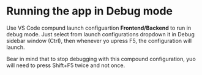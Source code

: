 # Running the app in Debug mode

Use VS Code compund launch configuartion **Frontend/Backend** to run in debug mode. Just select from launch configurations dropdown it in Debug sidebar window (Ctrl), then whenever yo upress F5, the configuration will launch.

Bear in mind that to stop debugging with this compound configuration, yuo will need to press Shift+F5 twice and not once.
